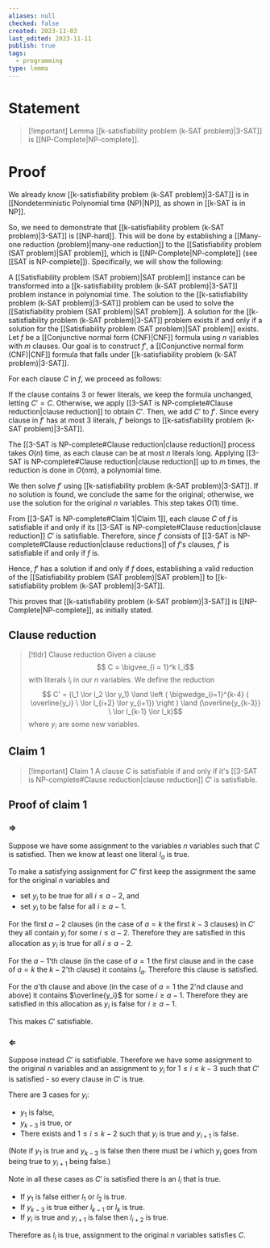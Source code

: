 ```yaml
---
aliases: null
checked: false
created: 2023-11-03
last_edited: 2023-11-11
publish: true
tags:
  - programming
type: lemma
---
```

# Statement

> [!important] Lemma
> [[k-satisfiability problem (k-SAT problem)|3-SAT]] is [[NP-Complete|NP-complete]].

# Proof

We already know [[k-satisfiability problem (k-SAT problem)|3-SAT]] is in [[Nondeterministic Polynomial time (NP)|NP]], as shown in [[k-SAT is in NP]].

So, we need to demonstrate that [[k-satisfiability problem (k-SAT problem)|3-SAT]] is [[NP-hard]]. This will be done by establishing a [[Many-one reduction (problem)|many-one reduction]] to the [[Satisfiability problem (SAT problem)|SAT problem]], which is [[NP-Complete|NP-complete]] (see [[SAT is NP-complete]]). Specifically, we will show the following:

A [[Satisfiability problem (SAT problem)|SAT problem]] instance can be transformed into a [[k-satisfiability problem (k-SAT problem)|3-SAT]] problem instance in polynomial time.
The solution to the [[k-satisfiability problem (k-SAT problem)|3-SAT]] problem can be used to solve the [[Satisfiability problem (SAT problem)|SAT problem]].
A solution for the [[k-satisfiability problem (k-SAT problem)|3-SAT]] problem exists if and only if a solution for the [[Satisfiability problem (SAT problem)|SAT problem]] exists.
Let $f$ be a [[Conjunctive normal form (CNF)|CNF]] formula using $n$ variables with $m$ clauses. Our goal is to construct $f'$, a [[Conjunctive normal form (CNF)|CNF]] formula that falls under [[k-satisfiability problem (k-SAT problem)|3-SAT]].

For each clause $C$ in $f$, we proceed as follows:

If the clause contains 3 or fewer literals, we keep the formula unchanged, letting $C' = C$.
Otherwise, we apply [[3-SAT is NP-complete#Clause reduction|clause reduction]] to obtain $C'$.
Then, we add $C'$ to $f'$.
Since every clause in $f'$ has at most 3 literals, $f'$ belongs to [[k-satisfiability problem (k-SAT problem)|3-SAT]].

The [[3-SAT is NP-complete#Clause reduction|clause reduction]] process takes $O(n)$ time, as each clause can be at most $n$ literals long. Applying [[3-SAT is NP-complete#Clause reduction|clause reduction]] up to $m$ times, the reduction is done in $O(nm)$, a polynomial time.

We then solve $f'$ using [[k-satisfiability problem (k-SAT problem)|3-SAT]]. If no solution is found, we conclude the same for the original; otherwise, we use the solution for the original $n$ variables. This step takes $O(1)$ time.

From [[3-SAT is NP-complete#Claim 1|Claim 1]], each clause $C$ of $f$ is satisfiable if and only if its [[3-SAT is NP-complete#Clause reduction|clause reduction]] $C'$ is satisfiable. Therefore, since $f'$ consists of [[3-SAT is NP-complete#Clause reduction|clause reductions]] of $f$'s clauses, $f'$ is satisfiable if and only if $f$ is.

Hence, $f'$ has a solution if and only if $f$ does, establishing a valid reduction of the [[Satisfiability problem (SAT problem)|SAT problem]] to [[k-satisfiability problem (k-SAT problem)|3-SAT]].

This proves that [[k-satisfiability problem (k-SAT problem)|3-SAT]] is [[NP-Complete|NP-complete]], as initially stated.

## Clause reduction

>[!tldr] Clause reduction
> Given a clause
> $$ C = \bigvee_{i = 1}^k l_i$$
> with literals $l_i$ in our $n$ variables. We define the reduction
> $$ C' = (l_1 \lor l_2 \lor y_1) \land \left ( \bigwedge_{i=1}^{k-4} ( \overline{y_i} \ \lor l_{i+2} \lor y_{i+1}) \right ) \land (\overline{y_{k-3}} \ \lor l_{k-1} \lor l_k)$$
> where $y_i$ are some new variables.

## Claim 1

> [!important] Claim 1
> A clause $C$ is satisfiable if and only if it's [[3-SAT is NP-complete#Clause reduction|clause reduction]] $C'$ is satisfiable.

## Proof of claim 1

### $\Rightarrow$

Suppose we have some assignment to the variables $n$ variables such that $C$ is satisfied. Then we know at least one literal $l_a$ is true.

To make a satisfying assignment for $C'$ first keep the assignment the same for the original $n$ variables and
- set $y_i$ to be true for all $i \leq a - 2$, and
- set $y_i$ to be false for all $i \geq a - 1$.

For the first $a - 2$ clauses (in the case of $a = k$ the first $k-3$ clauses) in $C'$ they all contain $y_i$ for some $i \leq a - 2$. Therefore they are satisfied in this allocation as $y_i$ is true for all $i \leq a - 2$.

For the $a - 1$'th clause (in the case of $a = 1$ the first clause and in the case of $a = k$ the $k-2$'th clause) it contains $l_a$. Therefore this clause is satisfied.

For the $a$'th clause and above (in the case of $a = 1$ the 2'nd clause and above) it contains $\overline{y_i}$ for some $i \geq a - 1$. Therefore they are satisfied in this allocation as $y_i$ is false for $i \geq a - 1$.

This makes $C'$ satisfiable.

### $\Leftarrow$

Suppose instead $C'$ is satisfiable. Therefore we have some assignment to the original $n$ variables and an assignment to $y_i$ for $1 \leq i \leq k-3$ such that $C'$ is satisfied - so every clause in $C'$ is true.

There are 3 cases for $y_i$:
- $y_1$ is false,
- $y_{k-3}$ is true, or
- There exists and $1 \leq i \leq k-2$ such that $y_i$ is true and $y_{i+1}$ is false.

(Note if $y_1$ is true and $y_{k-3}$ is false then there must be $i$ which $y_i$ goes from being true to $y_{i+1}$ being false.)

Note in all these cases as $C'$ is satisfied there is an $l_i$ that is true.
- If $y_1$ is false either $l_1$ or $l_2$ is true.
- If $y_{k-3}$ is true either $l_{k-1}$ or $l_k$ is true.
- If $y_i$ is true and $y_{i+1}$ is false then $l_{i+2}$ is true.

Therefore as $l_i$ is true, assignment to the original $n$ variables satisfies $C$.
